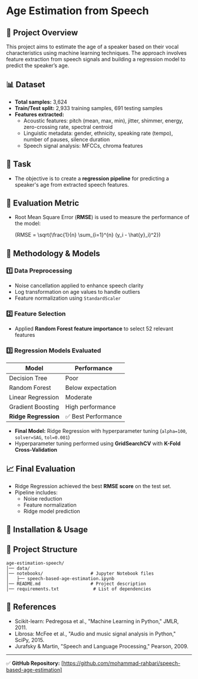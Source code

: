 # Age Estimation from Speech

## 📌 Project Overview

This project aims to estimate the age of a speaker based on their vocal characteristics using machine learning techniques. The approach involves feature extraction from speech signals and building a regression model to predict the speaker’s age.

## 📊 Dataset

- **Total samples:** 3,624
- **Train/Test split:** 2,933 training samples, 691 testing samples
- **Features extracted:**
  - Acoustic features: pitch (mean, max, min), jitter, shimmer, energy, zero-crossing rate, spectral centroid
  - Linguistic metadata: gender, ethnicity, speaking rate (tempo), number of pauses, silence duration
  - Speech signal analysis: MFCCs, chroma features

## 🎯 Task

- The objective is to create a **regression pipeline** for predicting a speaker's age from extracted speech features.

## 📏 Evaluation Metric

- Root Mean Square Error (**RMSE**) is used to measure the performance of the model:

  \(RMSE = \sqrt{\frac{1}{n} \sum_{i=1}^{n} (y_i - \hat{y}_i)^2}\)

## 🔧 Methodology & Models

### 1️⃣ **Data Preprocessing**

- Noise cancellation applied to enhance speech clarity
- Log transformation on age values to handle outliers
- Feature normalization using `StandardScaler`

### 2️⃣ **Feature Selection**

- Applied **Random Forest feature importance** to select 52 relevant features

### 3️⃣ **Regression Models Evaluated**

| Model                | Performance        |
| -------------------- | ------------------ |
| Decision Tree        | Poor               |
| Random Forest        | Below expectation  |
| Linear Regression    | Moderate           |
| Gradient Boosting    | High performance   |
| **Ridge Regression** | ✅ Best Performance |

- **Final Model:** Ridge Regression with hyperparameter tuning (`alpha=100`, `solver=SAG`, `tol=0.001`)
- Hyperparameter tuning performed using **GridSearchCV** with **K-Fold Cross-Validation**

## 📈 Final Evaluation

- Ridge Regression achieved the best **RMSE score** on the test set.
- Pipeline includes:
  - Noise reduction
  - Feature normalization
  - Ridge model prediction

## 🚀 Installation & Usage

## 📂 Project Structure

```
age-estimation-speech/
│── data/                     
│── notebooks/                  # Jupyter Notebook files
│   ├── speech-based-age-estimation.ipynb
│── README.md                   # Project description
│── requirements.txt             # List of dependencies

```

## 📜 References

- Scikit-learn: Pedregosa et al., "Machine Learning in Python," JMLR, 2011.
- Librosa: McFee et al., "Audio and music signal analysis in Python," SciPy, 2015.
- Jurafsky & Martin, "Speech and Language Processing," Pearson, 2009.


---

✅ **GitHub Repository:** [https://github.com/mohammad-rahbari/speech-based-age-estimation]

